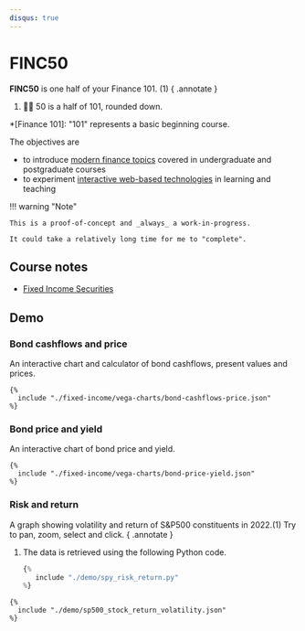 ```yaml
---
disqus: true
---
```


# FINC50

**FINC50** is one half of your Finance 101. (1)
{ .annotate }

1. 🙋‍♂️ 50 is a half of 101, rounded down.

*[Finance 101]: "101" represents a basic beginning course.

The objectives are

- to introduce [modern finance topics](#course-notes) covered in undergraduate and postgraduate courses
- to experiment [interactive web-based technologies](#demo) in learning and teaching

!!! warning "Note"

    This is a proof-of-concept and _always_ a work-in-progress.

    It could take a relatively long time for me to "complete".

## Course notes

- [Fixed Income Securities](./fixed-income/)

## Demo

### Bond cashflows and price

An interactive chart and calculator of bond cashflows, present values and prices.

```vegalite
{%
  include "./fixed-income/vega-charts/bond-cashflows-price.json"
%}
```

### Bond price and yield

An interactive chart of bond price and yield.

```vegalite
{%
  include "./fixed-income/vega-charts/bond-price-yield.json"
%}
```

### Risk and return

A graph showing volatility and return of S&P500 constituents in 2022.(1)
Try to pan, zoom, select and click.
{ .annotate }

1. The data is retrieved using the following Python code.
   ```python
   {%
      include "./demo/spy_risk_return.py"
   %}  
   ```

```vegalite
{%
  include "./demo/sp500_stock_return_volatility.json"
%}
```
